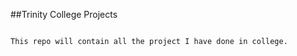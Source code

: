 ##Trinity  College Projects

```

This repo will contain all the project I have done in college.

```